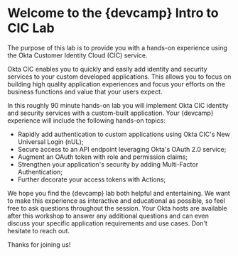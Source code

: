 # Welcome to the {devcamp} Intro to CIC Lab

The purpose of this lab is to provide you with a hands-on experience using the Okta Customer Identity Cloud (CIC) service.

Okta CIC enables you to quickly and easily add identity and security services to your custom developed
applications. This allows you to focus on building high quality application experiences and focus your efforts on the
business functions and value that your users expect.

In this roughly 90 minute hands-on lab you will implement Okta CIC identity
and security services with a custom-built application. Your {devcamp} experience will include the following
hands-on topics:

- Rapidly add authentication to custom applications using Okta CIC's New Universal Login (nUL);
- Secure access to an API endpoint leveraging Okta's OAuth 2.0 service;
- Augment an OAuth token with role and permission claims;
- Strengthen your application's security by adding Multi-Factor Authentication;
- Further decorate your access tokens with Actions;

We hope you find the {devcamp} lab both helpful and entertaining. We want to make this experience as interactive
and educational as possible, so feel free to ask questions throughout the session. Your Okta hosts are available after
this workshop to answer any additional questions and can even discuss your specific application requirements and use cases.
Don't hesitate to reach out.

Thanks for joining us!
